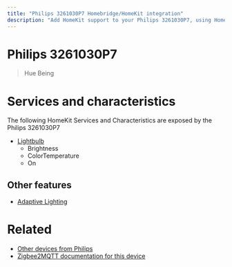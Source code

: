 ```yaml
---
title: "Philips 3261030P7 Homebridge/HomeKit integration"
description: "Add HomeKit support to your Philips 3261030P7, using Homebridge, Zigbee2MQTT and homebridge-z2m."
---
```

<!---
This file has been GENERATED using src/docgen/docgen.ts
DO NOT EDIT THIS FILE MANUALLY!
-->
# Philips 3261030P7
> Hue Being


# Services and characteristics
The following HomeKit Services and Characteristics are exposed by
the Philips 3261030P7

* [Lightbulb](../../light.md)
  * Brightness
  * ColorTemperature
  * On


## Other features
* [Adaptive Lighting](../../light.md)


# Related
* [Other devices from Philips](../index.md#philips)
* [Zigbee2MQTT documentation for this device](https://www.zigbee2mqtt.io/devices/3261030P7.html)